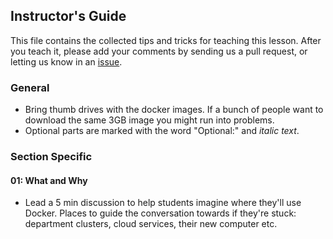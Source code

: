 ## Instructor's Guide

This file contains the collected tips and tricks for teaching this lesson. After you teach it, please add your comments by sending us a pull request, or letting us know in an [issue](https://github.com/ropenscilabs/r-docker-tutorial/issues).

### General

- Bring thumb drives with the docker images. If a bunch of people want to download
the same 3GB image you might run into problems.
- Optional parts are marked with the word "Optional:" and *italic text*.

### Section Specific

#### 01: What and Why

 - Lead a 5 min discussion to help students imagine where they'll use Docker. Places to guide the conversation towards if they're stuck: department clusters, cloud services, their new computer etc.
